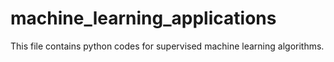 # machine_learning_applications
This file contains python codes for supervised machine learning algorithms.
